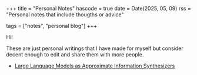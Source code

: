 +++
title = "Personal Notes"
hascode = true
date = Date(2025, 05, 09)
rss = "Personal notes that include thougths or advice"

tags = ["notes", "personal blog"]
+++

Hi! 

These are just personal writings that I have made for myself but consider decent enough to edit and share them with more people.

* [Large Language Models as Approximate Information Synthesizers](/LLMs_Synthesizers)
